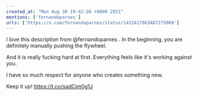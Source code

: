 ```yaml
---
created_at: "Mon Aug 30 19:42:26 +0000 2021"
mentions: ['fernandoparnes']
urls: ['https://x.com/fernandoparnes/status/1432417863487275009']
---
```


I love this description from @fernandoparnes . In the beginning, you are definitely manually pushing the flywheel.

And it is really fucking hard at first. Everything feels like it's working against you.

I have so much respect for anyone who creates something new. 

Keep it up! https://t.co/sadCim0g1J